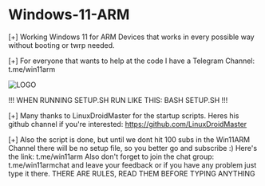 # Windows-11-ARM
[+] Working Windows 11 for ARM Devices that works in every possible way without booting or twrp needed. 

[+] For everyone that wants to help at the code I have a Telegram Channel: t.me/win11arm

![LOGO](https://th.bing.com/th/id/OIP.aq3uzeji4RTZm70nAmqYBwAAAA?rs=1&pid=ImgDetMain)

!!! WHEN RUNNING SETUP.SH RUN LIKE THIS: BASH SETUP.SH !!!

[+] Many thanks to LinuxDroidMaster for the startup scripts. Heres his github channel if you're interested: https://github.com/LinuxDroidMaster

[+] Also the script is done, but until we dont hit 100 subs in the Win11ARM Channel there will be no setup file, so you better go and subscribe :)
Here's the link: t.me/win11arm
Also don't forget to join the chat group: t.me/win11armchat and leave your feedback or if you have any problem just type it there. THERE ARE RULES, READ THEM BEFORE TYPING ANYTHING
